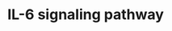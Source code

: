 ---
annotations:
- id: PW:0000516
  parent: regulatory pathway
  type: Pathway Ontology
  value: interleukin-6 signaling pathway
authors:
- A.Pandey
- MaintBot
- Khanspers
- Christine Chichester
- AlexanderPico
- Eweitz
citedin:
- link: PMC7339012
  title: Hematopoietic stem-cell senescence and myocardial repair - Coronary artery
    disease genotype/phenotype analysis of post-MI myocardial regeneration response
    induced by CABG/CD133+ bone marrow hematopoietic stem cell treatment in RCT PERFECT
    Phase 3 (2020)
- link: 10.1038/mtm.2014.7
  title: Proteomic profiling of salivary gland after nonviral gene transfer mediated
    by conventional plasmids and minicircles (2014)
- link: 10.1016/j.forsciint.2016.06.027
  title: Simultaneous time course analysis of multiple markers based on DNA microarray
    in incised wound in skeletal muscle for wound aging (2016)
- link: 10.15252/embr.202153083
  title: Reprogramming of glucocorticoid receptor function by hypoxia (2021)
- link: PMC4061278
  title: Hippocampal gene expression changes underlying stress sensitization and recovery
    (2013)
description: ''
last-edited: 2021-05-23
organisms:
- Mus musculus
redirect_from:
- /index.php/Pathway:WP387
- /instance/WP387
- /instance/WP387_r117906
revision: r117906
schema-jsonld:
- '@context': https://schema.org/
  '@id': https://wikipathways.github.io/pathways/WP387.html
  '@type': Dataset
  creator:
    '@type': Organization
    name: WikiPathways
  description: ''
  keywords:
  - 3222402P14Rik
  - Akt1
  - Ar
  - Bad
  - Bmx
  - Btk
  - Casp3
  - Casp9
  - Cd40
  - Cdk5
  - Cdk5r1
  - Cdk9
  - Cebpb
  - Crebbp
  - Daxx
  - Eif2a
  - Eif4e
  - Eif4ebp1
  - Ep300
  - Erbb2
  - Erbb3
  - Fes
  - Fgr
  - Fos
  - Foxo1
  - Foxo3a
  - Fyn
  - Gab1
  - Gab2
  - Grb2
  - Gsk3b
  - Hck
  - Hdac1
  - Hras1
  - Hsp90aa1
  - Hspb1
  - Il6
  - Il6ra
  - Il6st
  - Inpp5d
  - Inppl1
  - Jak1
  - Jak2
  - Jun
  - Lyn
  - MAPT
  - Map2k1
  - Map2k2
  - Map2k4
  - Map2k6
  - Map3k4
  - Map3k7
  - Mapk1
  - Mapk14
  - Mapk3
  - Mapk8
  - Mapkapk2
  - Mllt7
  - Ncoa1
  - Nfkb1
  - Nlk
  - PIK3R1
  - Pik3r2
  - Plcg1
  - Ppp2ca
  - Ppp2cb
  - Ppp2r1a
  - Ppp2r1b
  - Ppp2r2a
  - Ppp2r2b
  - Ppp2r2c
  - Ppp2r4
  - Ppp2r5a
  - Ppp2r5b
  - Ppp2r5c
  - Ppp2r5d
  - Ppp2r5e
  - Prkcd
  - Ptk2
  - Ptk2b
  - Ptpn11
  - Pxn
  - RPS6KB1
  - Rac1
  - Raf1
  - Rb1
  - Rps6ka2
  - Sgk
  - Shc1
  - Socs3
  - Sos1
  - Stat1
  - Stat3
  - Stat5a
  - Stat5b
  - Tcf1
  - Tec
  - Tyk2
  - Vav1
  license: CC0
  name: IL-6 signaling pathway
seo: CreativeWork
title: IL-6 signaling pathway
wpid: WP387
---